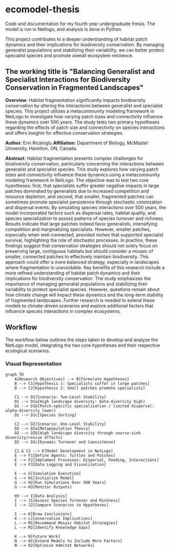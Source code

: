 # ecomodel-thesis
Code and documentation for my fourth year undergraduate thesis. The model is run in Netlogo, and analysis is done in Python. 

This project contributes to a deeper understanding of habitat patch dynamics and their implications for biodiversity conservation. By managing generalist populations and stabilizing their variability, we can better protect specialist species and promote overall ecosystem resilience.

## The working title is "**Balancing Generalist and Specialist Interactions for Biodiversity Conservation in Fragmented Landscapes**"

**Overview**: Habitat fragmentation significantly impacts biodiversity conservation by altering the interactions between generalist and specialist species. This project utilizes a metacommunity modeling framework in NetLogo to investigate how varying patch sizes and connectivity influence these dynamics over 500 years. The study tests two primary hypotheses regarding the effects of patch size and connectivity on species interactions and offers insights for effective conservation strategies.

**Author**: Erin Ricaloglu
**Affiliation**: Department of Biology, McMaster University, Hamilton, ON, Canada.

**Abstract**: Habitat fragmentation presents complex challenges for biodiversity conservation, particularly concerning the interactions between generalist and specialist species. This study explores how varying patch sizes and connectivity influence these dynamics using a metacommunity modeling framework in NetLogo. The objective was to test two core hypotheses: first, that specialists suffer greater negative impacts in large patches dominated by generalists due to increased competition and resource depletion, and second, that smaller, fragmented patches can sometimes promote specialist persistence through stochastic colonization and dispersal events. By simulating species interactions over 500 years, the model incorporated factors such as dispersal rates, habitat quality, and species specialization to assess patterns of species turnover and richness. Results indicate that large patches indeed favor generalists, intensifying competition and marginalizing specialists. However, smaller patches, especially when well-connected, provided niches that supported specialist survival, highlighting the role of stochastic processes. In practice, these findings suggest that conservation strategies should not solely focus on preserving large, contiguous habitats but should consider a mosaic of smaller, connected patches to effectively maintain biodiversity. This approach could offer a more balanced strategy, especially in landscapes where fragmentation is unavoidable. Key benefits of this research include a more refined understanding of habitat patch dynamics and their implications for biodiversity conservation. The study emphasizes the importance of managing generalist populations and stabilizing their variability to protect specialist species. However, questions remain about how climate change will impact these dynamics and the long-term stability of fragmented landscapes. Further research is needed to extend these models to climate-driven scenarios and explore additional factors that influence species interactions in complex ecosystems.

## Workflow

The workflow below outlines the steps taken to develop and analyze the NetLogo model, integrating the two core hypotheses and their respective ecological scenarios.

### Visual Representation

```mermaid
graph TD
    A[Research Objectives] --> B[Formulate Hypotheses]
    B --> C1[Hypothesis 1: Specialists suffer in large patches]
    B --> C2[Hypothesis 2: Small patches promote specialists]
    
    C1 --> D1[Scenario: Two-Level Stability]
    D1 --> D1a[High landscape diversity: beta-diversity high]
    D1 --> D1b[Patch-specific specialization / limited dispersal: alpha-diversity lower]
    D1 --> D1c[Species Sorting]
    
    C2 --> D2[Scenario: One-Level Stability]
    D2 --> D2a[Metapopulation Theory]
    D2 --> D2b[High landscape diversity through source-sink diversity/rescue effects]
    D2 --> D2c[Dynamic Turnover and Coexistence]
    
    C1 & C2 --> E[Model Development in NetLogo]
    E --> F1[Define Agents: Turtles and Patches]
    E --> F2[Implement Processes: Dispersal, Feeding, Interactions]
    E --> F3[Data Logging and Visualization]
    
    E --> G[Simulation Execution]
    G --> H1[Initialize Model]
    G --> H2[Run Simulations Over 500 Years]
    G --> H3[Monitor Outputs]
    
    H3 --> I[Data Analysis]
    I --> J1[Assess Species Turnover and Richness]
    I --> J2[Compare Scenarios to Hypotheses]
    
    I --> K[Draw Conclusions]
    K --> L[Conservation Implications]
    L --> M1[Recommend Mosaic Habitat Strategies]
    L --> M2[Identify Knowledge Gaps]
    
    K --> N[Future Work]
    N --> O1[Extend Models to Include More Factors]
    N --> O2[Optimize Habitat Networks]
